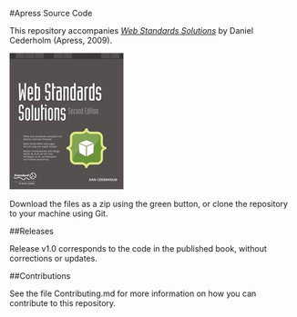 #Apress Source Code

This repository accompanies [*Web Standards Solutions*](http://www.apress.com/9781430219200) by Daniel Cederholm (Apress, 2009).

![Cover image](9781430219200.jpg)

Download the files as a zip using the green button, or clone the repository to your machine using Git.

##Releases

Release v1.0 corresponds to the code in the published book, without corrections or updates.

##Contributions

See the file Contributing.md for more information on how you can contribute to this repository.
